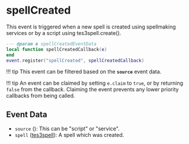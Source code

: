# spellCreated

This event is triggered when a new spell is created using spellmaking services or by a script using tes3spell.create().

```lua
--- @param e spellCreatedEventData
local function spellCreatedCallback(e)
end
event.register("spellCreated", spellCreatedCallback)
```

!!! tip
	This event can be filtered based on the **`source`** event data.

!!! tip
	An event can be claimed by setting `e.claim` to `true`, or by returning `false` from the callback. Claiming the event prevents any lower priority callbacks from being called.

## Event Data

* `source` (): This can be "script" or "service".
* `spell` ([tes3spell](../../types/tes3spell)): A spell which was created.

